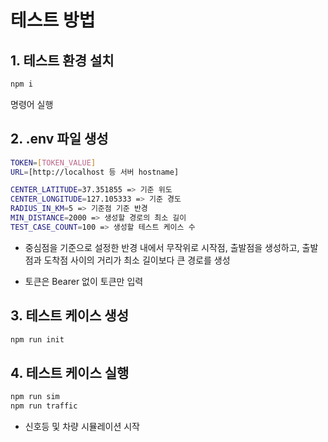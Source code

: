 # 테스트 방법

## 1. 테스트 환경 설치

```bash
npm i
```

명령어 실행

## 2. .env 파일 생성

```bash
TOKEN=[TOKEN_VALUE]
URL=[http://localhost 등 서버 hostname]

CENTER_LATITUDE=37.351855 => 기준 위도
CENTER_LONGITUDE=127.105333 => 기준 경도
RADIUS_IN_KM=5 => 기준점 기준 반경
MIN_DISTANCE=2000 => 생성할 경로의 최소 길이
TEST_CASE_COUNT=100 => 생성할 테스트 케이스 수
```

- 중심점을 기준으로 설정한 반경 내에서 무작위로 시작점, 출발점을 생성하고, 출발점과 도착점 사이의 거리가 최소 길이보다 큰 경로를 생성

- 토큰은 Bearer 없이 토큰만 입력

## 3. 테스트 케이스 생성

```bash
npm run init
```

## 4. 테스트 케이스 실행

```bash
npm run sim
npm run traffic
```

- 신호등 및 차량 시뮬레이션 시작
